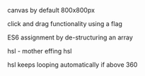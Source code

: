 canvas by default 800x800px

click and drag functionality using a flag

ES6 assignment by de-structuring an array

hsl - mother effing hsl

hsl keeps looping automatically if above 360
